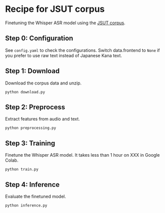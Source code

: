 # Recipe for JSUT corpus
Finetuning the Whisper ASR model using the [JSUT corpus](https://sites.google.com/site/shinnosuketakamichi/publication/jsut). 

## Step 0: Configuration
See `config.yaml` to check the configurations. Switch data.frontend to `None` if you prefer to use raw text instead of Japanese Kana text.

## Step 1: Download
Download the corpus data and unzip.
```
python download.py
```

## Step 2: Preprocess
Extract features from audio and text.
```
python preprocessing.py
```

## Step 3: Training
Finetune the Whisper ASR model. It takes less than 1 hour on XXX in Google Colab.
```
python train.py
```

## Step 4: Inference
Evaluate the finetuned model.
```
python inference.py
```

